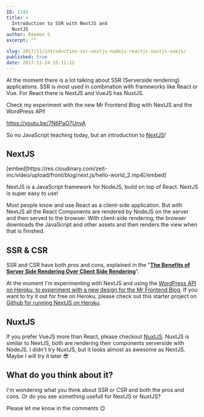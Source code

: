 ```yaml
---
ID: 1145
title: >
  Introduction to SSR with NextJS and
  NuxtJS
author: Raymon S
excerpt: ""

slug: 2017/11/introduction-ssr-nextjs-nodejs-reactjs-nuxtjs-vuejs/
published: true
date: 2017-11-14 15:11:12
---
```

At the moment there is a lot talking about SSR (Serverside rendering) applications. SSR is most used in combination with frameworks like React or Vue. For React there is NextJS and VueJS has NuxtJS.

Check my experiment with the new Mr Frontend Blog with NextJS and the WordPress API!

https://youtu.be/7N6PaO7UnvA

So no JavaScript teaching today, but an introduction to <a href="https://zeit.co/blog/next2" target="_blank" rel="noopener">NextJS</a>!
<h2>NextJS</h2>
[embed]https://res.cloudinary.com/zeit-inc/video/upload/front/blog/next.js/hello-world_2.mp4[/embed]

NextJS is a JavaScript framework for NodeJS, build on top of React. NextJS is super easy to use!

Most people know and use React as a client-side application. But with NextJS all the React Components are rendered by NodeJS on the server and then served to the browser. With client-side rendering, the browser downloads the JavaScript and other assets and then renders the view when that is finished.
<h2>SSR &amp; CSR</h2>
SSR and CSR have both pros and cons, explained in the "<a href="https://medium.com/walmartlabs/the-benefits-of-server-side-rendering-over-client-side-rendering-5d07ff2cefe8" target="_blank" rel="noopener"><strong>The Benefits of Server Side Rendering Over Client Side Rendering</strong></a>".

At the moment I'm experimenting with NextJS and using the <a href="http://nextblog.herokuapp.com" target="_blank" rel="noopener">WordPress API on Heroku, to experiment with a new design for the Mr Frontend Blog</a>. If you want to try it out for free on Heroku, please check out this starter project on <a href="https://github.com/mars/heroku-nextjs" target="_blank" rel="noopener">Github for running NextJS on Heroku</a>.
<h2>NuxtJS</h2>
If you prefer VueJS more than React, please checkout <a href="https://nuxtjs.org" target="_blank" rel="noopener">NuxtJS</a>. NuxtJS is similar to NextJS, both are rendering their components serverside with NodeJS. I didn't try NuxtJS, but it looks almost as awesome as NextJS. Maybe I will try it later &#x1f60e;
<h2>What do you think about it?</h2>
I'm wondering what you think about SSR or CSR and both the pros and cons. Or do you see something usefull for NextJS or NuxtJS?

Please let me know in the comments &#x1f609;